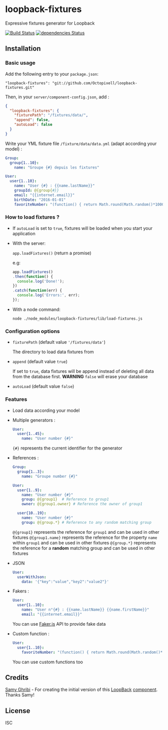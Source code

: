 # loopback-fixtures

Expressive fixtures generator for Loopback

[![Build Status](https://travis-ci.org/Octopixell/loopback-fixtures.svg?branch=master)](https://travis-ci.org/Octopixell/loopback-fixtures)
[![dependencies Status](https://david-dm.org/octopixell/loopback-fixtures/status.svg)](https://david-dm.org/octopixell/loopback-fixtures)

## Installation

### Basic usage

Add the following entry to your `package.json`:

```
"loopback-fixtures": "git://github.com/Octopixell/loopback-fixtures.git"
```

Then, in your `server/component-config.json`, add :

``` json
{
  "loopback-fixtures": {
    "fixturePath": "/fixtures/data/",
    "append": false,
    "autoLoad": false
  }
}
```

Write your YML fixture file `/fixture/data/data.yml` (adapt according your model) :


``` yaml
Group:
  group{1..10}:
    name: "Groupe {#} depuis les fixtures"

User:
  user{1..10}:
    name: "User {#} : {{name.lastName}}"
    groupId: @{group{#}}
    email: "{{internet.email}}"
    birthDate: "2016-01-01"
    favoriteNumber: "(function() { return Math.round(Math.random()*1000);})()"
```

### How to load fixtures ?

 - If `autoLoad` is set to `true`, fixtures will be loaded when you start your application

 - With the server:

    `app.loadFixtures()` (return a promise)

    e.g:

    ``` js
    app.loadFixtures()
    .then(function() {
      console.log('Done!');
    })
    .catch(function(err) {
      console.log('Errors:', err);
    });
    ```

 - With a node command:

    ```
    node ./node_modules/loopback-fixtures/lib/load-fixtures.js
    ```

### Configuration options

 - `fixturePath` (default value `'/fixtures/data'`)

    The directory to load data fixtures from

 - `append` (default value `true`)

    If set to `true`, data fixtures will be append instead of deleting all data from the database first.
    **WARNING** `false` will erase your database

 - `autoLoad` (default value `false`)


### Features

 - Load data according your model

 - Multiple generators :

    ``` yaml
    User:
      user{1..45}:
        name: "User number {#}"
    ```

    `{#}` represents the current identifier for the generator

 - References :

     ``` yaml
     Group:
       group{1..3}:
         name: "Groupe number {#}"

     User:
       user{1..9}:
         name: "User number {#}"
         group: @{group1}  # Reference to group1
         owner: @{group1.owner} # Reference the owner of group1

       user{10..19}:
         name: "User number {#}"
         group: @{group.*} # Reference to any random matching group
     ```

     `@{group1}` represents the reference for `group1` and can be used in other fixtures
     `@{group1.name}` represents the reference for the property `name` within `group1` and can be used in other fixtures
     `@{group.*}` represents the reference for a **random** matching group and can be used in other fixtures

 - JSON
 
    ``` yaml
    User:
      userWithJson:
        data: '{"key":"value","key2":"value2"}'
     ```

 - Fakers :

    ``` yaml
    User:
      user{1..10}:
        name: "User n°{#} : {{name.lastName}} {{name.firstName}}"
        email: "{{internet.email}}"
    ```

    You can use [Faker.js](https://github.com/marak/faker.js) API to provide fake data

 - Custom function :

    ``` yaml
    User:
      user{1..10}:
        favoriteNumber: "(function() { return Math.round(Math.random()*1000); })()"
    ```

    You can use custom functions too



## Credits
[Samy Ghribi](https://github.com/sghribi) - For creating the initial version of this [LoopBack](https://loopback.io/) [component](https://loopback.io/doc/en/lb3/Creating-components.html). Thanks Samy!

## License

ISC

